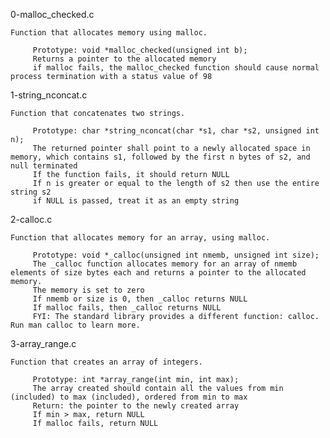 0-malloc_checked.c

	Function that allocates memory using malloc.

		 Prototype: void *malloc_checked(unsigned int b);
		 Returns a pointer to the allocated memory
		 if malloc fails, the malloc_checked function should cause normal process termination with a status value of 98


1-string_nconcat.c

	Function that concatenates two strings.

		 Prototype: char *string_nconcat(char *s1, char *s2, unsigned int n);
		 The returned pointer shall point to a newly allocated space in memory, which contains s1, followed by the first n bytes of s2, and null terminated
		 If the function fails, it should return NULL
		 If n is greater or equal to the length of s2 then use the entire string s2
		 if NULL is passed, treat it as an empty string


2-calloc.c

	Function that allocates memory for an array, using malloc.

		 Prototype: void *_calloc(unsigned int nmemb, unsigned int size);
		 The _calloc function allocates memory for an array of nmemb elements of size bytes each and returns a pointer to the allocated memory.
		 The memory is set to zero
		 If nmemb or size is 0, then _calloc returns NULL
		 If malloc fails, then _calloc returns NULL
		 FYI: The standard library provides a different function: calloc. Run man calloc to learn more.


3-array_range.c

	Function that creates an array of integers.

		 Prototype: int *array_range(int min, int max);
		 The array created should contain all the values from min (included) to max (included), ordered from min to max
		 Return: the pointer to the newly created array
		 If min > max, return NULL
		 If malloc fails, return NULL